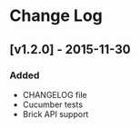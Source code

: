 # Change Log

## [v1.2.0] - 2015-11-30
### Added
- CHANGELOG file
- Cucumber tests
- Brick API support
